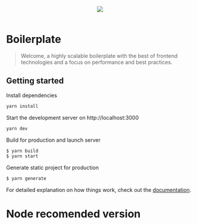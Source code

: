 <p align="center">
  <br /><br/>
  <img src="https://avatars.githubusercontent.com/u/107417814" />
  <br /><br/>
</p>

# Boilerplate

> Welcome, a highly scalable boilerplate with the best of frontend technologies and a focus on performance and best practices.

## Getting started

Install dependencies

```bash
yarn install
```

Start the development server on http://localhost:3000

```bash
yarn dev
```

Build for production and launch server

```bash
$ yarn build
$ yarn start
```

Generate static project for production

```bash
$ yarn generate
```

For detailed explanation on how things work, check out the [documentation](https://nuxtjs.org).

# Node recomended version

``` node v16.6.0
```
#
